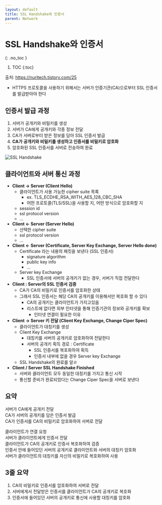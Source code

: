 ```yaml
---
layout: default
title: SSL Handshake와 인증서
parent: Network
---
```


# SSL Handshake와 인증서
{: .no_toc }

1. TOC
{:toc}

출처: https://nuritech.tistory.com/25

- HTTPS 프로토콜을 사용하기 위해서는 서버가 인증기관(CA)으로부터 SSL 인증서를 발급받아야 한다

## 인증서 발급 과정

1. 서버가 공개키와 비밀키를 생성
2. 서버가 CA에게 공개키와 각종 정보 전달
3. CA가 서버로부터 받은 정보를 담아 SSL 인증서 발급
4. **CA가 공개키와 비밀키를 생성하고 인증서를 비밀키로 암호화**
5. 암호화된 SSL 인증서를 서버로 전송하여 완료

![SSL Handshake](https://img1.daumcdn.net/thumb/R1280x0/?scode=mtistory2&fname=https%3A%2F%2Fblog.kakaocdn.net%2Fdn%2FblusyN%2FbtraoOJE4fj%2FTBe4rGKq1fbTVONcSHine0%2Fimg.png)

## 클라이언트와 서버 통신 과정

- **Client -> Server (Client Hello)**
  - 클라이언트가 사용 가능한 cipher suite 목록
    - ex. TLS_ECDHE_RSA_WITH_AES_128_CBC_SHA
    - 어떤 프로토콜(TLS/SSL)을 사용할 지, 어떤 방식으로 암호화할 지
  - session id
  - ssl protocol version
  - ...
- **Client <- Server (Server Hello)**
  - 선택한 cipher suite
  - ssl protocol version
  - ...
- **Client <- Server (Certificate, Server Key Exchange, Server Hello done)**
  - Certificate 라는 내용의 패킷을 보낸다 (SSL 인증서)
    - signature algorithm
    - public key info
    - ...
  - Server key Exchange
    - SSL 인증서에 서버의 공개키가 없는 경우, 서버가 직접 전달한다
- **Client : Server의 SSL 인증서 검증**
  - CA가 CA의 비밀키로 인증서를 암호화한 상태
  - 그래서 SSL 인증서는 해당 CA의 공개키를 이용해서만 복호화 할 수 있다
    - CA의 공개키는 클라이언트가 가지고있음
    - 리스트에 없다면 외부 인터넷을 통해 인증기관의 정보와 공개키를 확보
      - 인터넷 연결이 필요한 이유
- **Client -> Server 키 전달 (Client Key Exchange, Change Ciper Spec)**
  - 클라이언트가 대칭키를 생성
  - Client Key Exchange
    - 대칭키를 서버의 공개키로 암호화하여 전달한다
    - 서버의 공개키 획득 경로 : Certificate
      - SSL 인증서를 복호화하여 획득
      - 인증서 내부에 없을 경우 Server key Exchange
  - SSL Handshake의 완료를 알ㄹ
- **Client / Server SSL Handshake Finished**
  - 서버와 클라이언트 모두 동일한 대칭키를 가지고 통신 시작
  - 통신할 준비가 완료되었다는 Change Ciper Spec을 서버로 보낸다

## 요약

서버가 CA에게 공개키 전달  
CA가 서버의 공개키를 담은 인증서 발급  
CA가 인증서를 CA의 비밀키로 암호화하여 서버로 전달  

클라이언트가 연결 요청  
서버가 클라이언트에게 인증서 전달  
클라이언트가 CA의 공개키로 인증서 복호화하여 검증  
인증서 안에 들어있던 서버의 공개키로 클라이언트와 서버의 대칭키 암호화  
서버가 클라이언트의 대칭키를 자신의 비밀키로 복호화하여 사용  

## 3줄 요약
1. CA의 비밀키로 인증서를 암호화하여 서버로 전달
2. 서버에게서 전달받은 인증서를 클라이언트가 CA의 공개키로 복호화
3. 인증서에 들어있던 서버의 공개키로 통신에 사용할 대칭키를 암호화